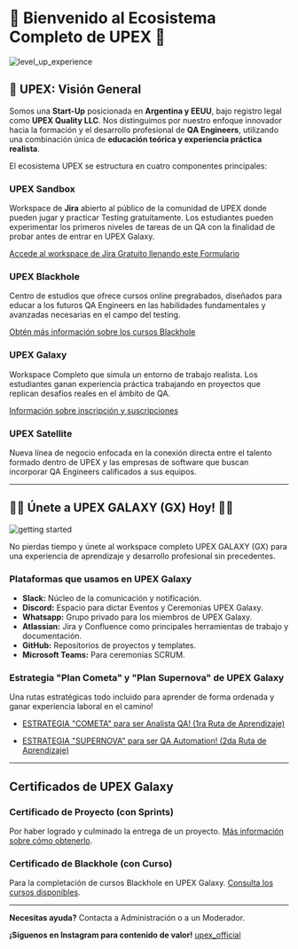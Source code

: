 # 🌟 Bienvenido al Ecosistema Completo de UPEX 🌟

![level_up_experience](https://github.com/upex-galaxy/.github/assets/91127281/8ae57361-cf27-4e95-86e8-f06eea32123b)


## 🚀 UPEX: Visión General

Somos una **Start-Up** posicionada en **Argentina y EEUU**, bajo registro legal como **UPEX Quality LLC**. Nos distinguimos por nuestro enfoque innovador hacia la formación y el desarrollo profesional de **QA Engineers**, utilizando una combinación única de **educación teórica y experiencia práctica realista**.

El ecosistema UPEX se estructura en cuatro componentes principales:

### UPEX Sandbox

<!--- PEGAR AQUÍ IMAGEN DE UPEX Sandbox: URL_DE_LA_IMAGEN_AQUÍ --->

Workspace de **Jira** abierto al público de la comunidad de UPEX donde pueden jugar y practicar Testing gratuitamente. Los estudiantes pueden experimentar los primeros niveles de tareas de un QA con la finalidad de probar antes de entrar en UPEX Galaxy.

[Accede al workspace de Jira Gratuito llenando este Formulario](https://forms.gle/eZN2CqpVMcTq2m4U7)

### UPEX Blackhole

<!--- PEGAR AQUÍ IMAGEN DE UPEX BLACKHOLE: URL_DE_LA_IMAGEN_AQUÍ --->

Centro de estudios que ofrece cursos online pregrabados, diseñados para educar a los futuros QA Engineers en las habilidades fundamentales y avanzadas necesarias en el campo del testing.

[Obtén más información sobre los cursos Blackhole](https://upexdocu.atlassian.net/wiki/spaces/BH/overview)

### UPEX Galaxy

<!--- PEGAR AQUÍ IMAGEN DE UPEX GALAXY: URL_DE_LA_IMAGEN_AQUÍ --->

Workspace Completo que simula un entorno de trabajo realista. Los estudiantes ganan experiencia práctica trabajando en proyectos que replican desafíos reales en el ámbito de QA.

[Información sobre inscripción y suscripciones](https://upexdocu.atlassian.net/wiki/spaces/GX/overview)

### UPEX Satellite

<!--- PEGAR AQUÍ IMAGEN DE UPEX SATELLITE: URL_DE_LA_IMAGEN_AQUÍ --->

Nueva línea de negocio enfocada en la conexión directa entre el talento formado dentro de UPEX y las empresas de software que buscan incorporar QA Engineers calificados a sus equipos.

---

## 🌌🚀 Únete a UPEX GALAXY (GX) Hoy! 🚀🌌
<!--- PEGAR AQUÍ IMAGEN RELACIONADA CON UNIRSE A UPEX GALAXY: URL_DE_LA_IMAGEN_AQUÍ --->
![getting started](https://github.com/upex-galaxy/.github/assets/91127281/d291e2b5-23e8-4fa3-afb1-2fc2bd10cae2)

No pierdas tiempo y únete al workspace completo UPEX GALAXY (GX) para una experiencia de aprendizaje y desarrollo profesional sin precedentes.

### Plataformas que usamos en UPEX Galaxy

- **Slack:** Núcleo de la comunicación y notificación.
- **Discord:** Espacio para dictar Eventos y Ceremonias UPEX Galaxy.
- **Whatsapp:** Grupo privado para los miembros de UPEX Galaxy.
- **Atlassian:** Jira y Confluence como principales herramientas de trabajo y documentación.
- **GitHub:** Repositorios de proyectos y templates.
- **Microsoft Teams:** Para ceremonias SCRUM.

### Estrategia "Plan Cometa" y "Plan Supernova" de UPEX Galaxy

<!--- PEGAR AQUÍ IMAGEN DEL PLAN COMETA: URL_DE_LA_IMAGEN_AQUÍ --->

Una rutas estratégicas todo incluido para aprender de forma ordenada y ganar experiencia laboral en el camino!

- [ESTRATEGIA "COMETA" para ser Analista QA! (1ra Ruta de Aprendizaje)](https://upexdocu.atlassian.net/wiki/external/YTBmNTdmNGI1YzRlNDc2OTg3NWVmMjU4NjJkYmQ3NzI)

- [ESTRATEGIA "SUPERNOVA" para ser QA Automation! (2da Ruta de Aprendizaje)](https://upexdocu.atlassian.net/wiki/external/YTBmNTdmNGI1YzRlNDc2OTg3NWVmMjU4NjJkYmQ3NzI)

---

## Certificados de UPEX Galaxy

<!--- PEGAR AQUÍ IMAGEN RELACIONADA CON LOS CERTIFICADOS: URL_DE_LA_IMAGEN_AQUÍ --->

### Certificado de Proyecto (con Sprints)

Por haber logrado y culminado la entrega de un proyecto. [Más información sobre cómo obtenerlo](https://upexdocu.atlassian.net/wiki/external/ZTRlOWI2NzEyMTllNGMyY2I2NzgwNmY0ZmE0Y2RhMzk).

### Certificado de Blackhole (con Curso)

Para la completación de cursos Blackhole en UPEX Galaxy. [Consulta los cursos disponibles](https://upexdocu.atlassian.net/wiki/external/OTEwMThiMjhiYjJmNGM5ZDg2YWM4YmMxNTE3MzllOGM).

---

**Necesitas ayuda?** Contacta a Administración o a un Moderador.

**¡Síguenos en Instagram para contenido de valor!** [upex_official](https://www.instagram.com/upex_official/)

<!--- Puedes considerar agregar una sección de FAQ, testimonios de estudiantes o un pie de página con información de contacto adicional. --->

